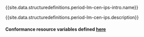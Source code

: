 {{site.data.structuredefinitions.period-lm-cen-ips-intro.name}}

{{site.data.structuredefinitions.period-lm-cen-ips.description}}

#### Conformance resource variables defined [here](http://wiki.hl7.org/index.php?title=IG_Publisher_Documentation#Jekyll)
